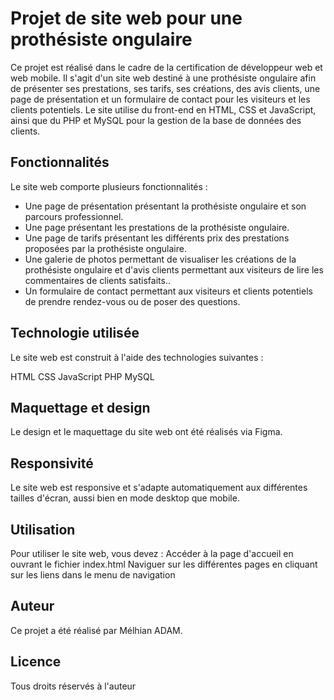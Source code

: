 # **Projet de site web pour une prothésiste ongulaire**


Ce projet est réalisé dans le cadre de la certification de développeur web et web mobile. Il s'agit d'un site web destiné à une prothésiste ongulaire afin de présenter ses prestations, ses tarifs, ses créations, des avis clients, une page de présentation et un formulaire de contact pour les visiteurs et les clients potentiels. Le site utilise du front-end en HTML, CSS et JavaScript, ainsi que du PHP et MySQL pour la gestion de la base de données des clients.

## **Fonctionnalités**

Le site web comporte plusieurs fonctionnalités :

- Une page de présentation présentant la prothésiste ongulaire et son parcours professionnel.
- Une page présentant les prestations de la prothésiste ongulaire.
- Une page de tarifs présentant les différents prix des prestations proposées par la prothésiste ongulaire.
- Une galerie de photos permettant de visualiser les créations de la prothésiste ongulaire et d'avis clients permettant aux visiteurs de lire les commentaires de clients satisfaits..
- Un formulaire de contact permettant aux visiteurs et clients potentiels de prendre rendez-vous ou de poser des questions.

## **Technologie utilisée**

Le site web est construit à l'aide des technologies suivantes :

HTML
CSS
JavaScript
PHP
MySQL

## **Maquettage et design**

Le design et le maquettage du site web ont été réalisés via Figma.

## **Responsivité**

Le site web est responsive et s'adapte automatiquement aux différentes tailles d'écran, aussi bien en mode desktop que mobile.

## **Utilisation**

Pour utiliser le site web, vous devez :
Accéder à la page d'accueil en ouvrant le fichier index.html
Naviguer sur les différentes pages en cliquant sur les liens dans le menu de navigation

## **Auteur**

Ce projet a été réalisé par Mélhian ADAM.

## **Licence**

Tous droits réservés à l'auteur
